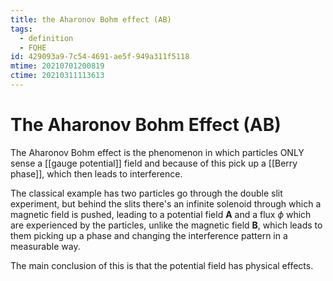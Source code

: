 ```yaml
---
title: the Aharonov Bohm effect (AB)
tags:
  - definition
  - FQHE
id: 429093a9-7c54-4691-ae5f-949a311f5118
mtime: 20210701200819
ctime: 20210311113613
---
```


# The Aharonov Bohm Effect (AB)

The Aharonov Bohm effect is the phenomenon in which particles ONLY sense a [[gauge potential]] field and because of this pick up a [[Berry phase]], which then leads to interference.

The classical example has two particles go through the double slit experiment, but behind the slits there's an infinite solenoid through which a magnetic field is pushed, leading to a potential field $\textbf{A}$ and a flux $\phi$ which are experienced by the particles, unlike the magnetic field $\mathbf{B}$, which leads to them picking up a phase and changing the interference pattern in a measurable way.

The main conclusion of this is that the potential field has physical effects.
